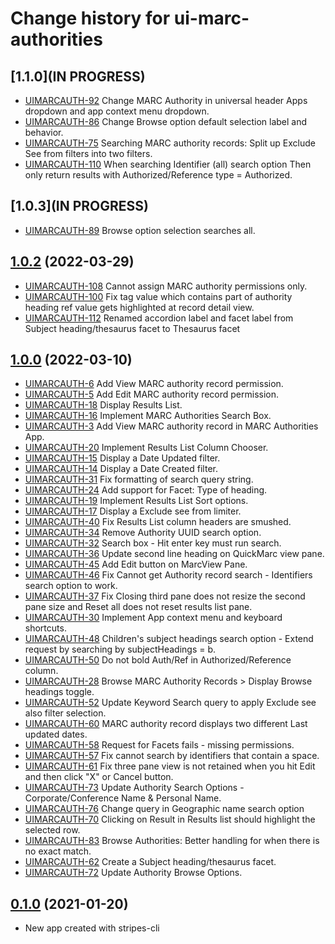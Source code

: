 # Change history for ui-marc-authorities

## [1.1.0](IN PROGRESS)
* [UIMARCAUTH-92](https://issues.folio.org/browse/UIMARCAUTH-92) Change MARC Authority in universal header Apps dropdown and app context menu dropdown.
* [UIMARCAUTH-86](https://issues.folio.org/browse/UIMARCAUTH-86) Change Browse option default selection label and behavior.
* [UIMARCAUTH-75](https://issues.folio.org/browse/UIMARCAUTH-75) Searching MARC authority records: Split up Exclude See from filters into two filters.
* [UIMARCAUTH-110](https://issues.folio.org/browse/UIMARCAUTH-110) When searching Identifier (all) search option Then only return results with Authorized/Reference type = Authorized.

## [1.0.3](IN PROGRESS)
* [UIMARCAUTH-89](https://issues.folio.org/browse/UIMARCAUTH-89) Browse option selection searches all.

## [1.0.2](https://github.com/folio-org/ui-marc-authorities/tree/v1.0.2) (2022-03-29)
* [UIMARCAUTH-108](https://issues.folio.org/browse/UIMARCAUTH-108) Cannot assign MARC authority permissions only.
* [UIMARCAUTH-100](https://issues.folio.org/browse/UIMARCAUTH-100) Fix tag value which contains part of authority heading ref value gets highlighted at record detail view.
* [UIMARCAUTH-112](https://issues.folio.org/browse/UIMARCAUTH-112) Renamed accordion label and facet label from Subject heading/thesaurus facet to Thesaurus facet

## [1.0.0](https://github.com/folio-org/ui-marc-authorities/tree/v1.0.0) (2022-03-10)

* [UIMARCAUTH-6](https://issues.folio.org/browse/UIMARCAUTH-6) Add View MARC authority record permission.
* [UIMARCAUTH-5](https://issues.folio.org/browse/UIMARCAUTH-5) Add Edit MARC authority record permission.
* [UIMARCAUTH-18](https://issues.folio.org/browse/UIMARCAUTH-18) Display Results List.
* [UIMARCAUTH-16](https://issues.folio.org/browse/UIMARCAUTH-16) Implement MARC Authorities Search Box.
* [UIMARCAUTH-3](https://issues.folio.org/browse/UIMARCAUTH-3) Add View MARC authority record in MARC Authorities App.
* [UIMARCAUTH-20](https://issues.folio.org/browse/UIMARCAUTH-20) Implement Results List Column Chooser.
* [UIMARCAUTH-15](https://issues.folio.org/browse/UIMARCAUTH-15) Display a Date Updated filter.
* [UIMARCAUTH-14](https://issues.folio.org/browse/UIMARCAUTH-14) Display a Date Created filter.
* [UIMARCAUTH-31](https://issues.folio.org/browse/UIMARCAUTH-31) Fix formatting of search query string.
* [UIMARCAUTH-24](https://issues.folio.org/browse/UIMARCAUTH-24) Add support for Facet: Type of heading.
* [UIMARCAUTH-19](https://issues.folio.org/browse/UIMARCAUTH-19) Implement Results List Sort options.
* [UIMARCAUTH-17](https://issues.folio.org/browse/UIMARCAUTH-17) Display a Exclude see from limiter.
* [UIMARCAUTH-40](https://issues.folio.org/browse/UIMARCAUTH-40) Fix Results List column headers are smushed.
* [UIMARCAUTH-34](https://issues.folio.org/browse/UIMARCAUTH-34) Remove Authority UUID search option.
* [UIMARCAUTH-32](https://issues.folio.org/browse/UIMARCAUTH-32) Search box - Hit enter key must run search.
* [UIMARCAUTH-36](https://issues.folio.org/browse/UIMARCAUTH-36) Update second line heading on QuickMarc view pane.
* [UIMARCAUTH-45](https://issues.folio.org/browse/UIMARCAUTH-45) Add Edit button on MarcView Pane.
* [UIMARCAUTH-46](https://issues.folio.org/browse/UIMARCAUTH-46) Fix Cannot get Authority record search - Identifiers search option to work.
* [UIMARCAUTH-37](https://issues.folio.org/browse/UIMARCAUTH-37) Fix Closing third pane does not resize the second pane size and Reset all does not reset results list pane.
* [UIMARCAUTH-30](https://issues.folio.org/browse/UIMARCAUTH-30) Implement App context menu and keyboard shortcuts.
* [UIMARCAUTH-48](https://issues.folio.org/browse/UIMARCAUTH-48) Children's subject headings search option - Extend request by searching by subjectHeadings = b.
* [UIMARCAUTH-50](https://issues.folio.org/browse/UIMARCAUTH-50) Do not bold Auth/Ref in Authorized/Reference column.
* [UIMARCAUTH-28](https://issues.folio.org/browse/UIMARCAUTH-28) Browse MARC Authority Records > Display Browse headings toggle.
* [UIMARCAUTH-52](https://issues.folio.org/browse/UIMARCAUTH-52) Update Keyword Search query to apply Exclude see also filter selection.
* [UIMARCAUTH-60](https://issues.folio.org/browse/UIMARCAUTH-60) MARC authority record displays two different Last updated dates.
* [UIMARCAUTH-58](https://issues.folio.org/browse/UIMARCAUTH-58) Request for Facets fails - missing permissions.
* [UIMARCAUTH-57](https://issues.folio.org/browse/UIMARCAUTH-57) Fix cannot search by identifiers that contain a space.
* [UIMARCAUTH-61](https://issues.folio.org/browse/UIMARCAUTH-61) Fix three pane view is not retained when you hit Edit and then click "X" or Cancel button.
* [UIMARCAUTH-73](https://issues.folio.org/browse/UIMARCAUTH-73) Update Authority Search Options - Corporate/Conference Name & Personal Name.
* [UIMARCAUTH-76](https://issues.folio.org/browse/UIMARCAUTH-76) Change query in Geographic name search option
* [UIMARCAUTH-70](https://issues.folio.org/browse/UIMARCAUTH-70) Clicking on Result in Results list should highlight the selected row.
* [UIMARCAUTH-83](https://issues.folio.org/browse/UIMARCAUTH-83) Browse Authorities: Better handling for when there is no exact match.
* [UIMARCAUTH-62](https://issues.folio.org/browse/UIMARCAUTH-62) Create a Subject heading/thesaurus facet.
* [UIMARCAUTH-72](https://issues.folio.org/browse/UIMARCAUTH-72) Update Authority Browse Options.

## [0.1.0](https://github.com/folio-org/ui-marc-authorities/tree/v0.1.0) (2021-01-20)

* New app created with stripes-cli
